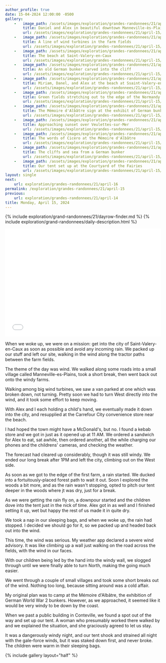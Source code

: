 ```yaml
---
author_profile: true
date: 15-04-2024 12:00:00 -0500
gallery:
    -   image_path: /assets/images/exploration/grandes-randonnees/21/april-15/small/091236.jpg
        title: Daniel and Alex in beautiful downtown Manneville-ès-Plains
        url: /assets/images/exploration/grandes-randonnees/21/april-15/large/091236.jpg
    -   image_path: /assets/images/exploration/grandes-randonnees/21/april-15/small/092828.jpg
        title: A line of wind turbines in the farm fields
        url: /assets/images/exploration/grandes-randonnees/21/april-15/large/092828.jpg
    -   image_path: /assets/images/exploration/grandes-randonnees/21/april-15/small/102119.jpg
        title: The beach at Saint-Valery-en-Caux
        url: /assets/images/exploration/grandes-randonnees/21/april-15/large/102119.jpg
    -   image_path: /assets/images/exploration/grandes-randonnees/21/april-15/small/102606.jpg
        title: An old German bunker carved into the cliff
        url: /assets/images/exploration/grandes-randonnees/21/april-15/large/102606.jpg
    -   image_path: /assets/images/exploration/grandes-randonnees/21/april-15/small/102931.jpg
        title: Miriam, Danel, and Alex at the beach at Ssaint-Valery-en-Caux
        url: /assets/images/exploration/grandes-randonnees/21/april-15/large/102931.jpg
    -   image_path: /assets/images/exploration/grandes-randonnees/21/april-15/small/164612.jpg
        title: Green fields stretching out to the edge of the Normandy cliffs
        url: /assets/images/exploration/grandes-randonnees/21/april-15/large/164612.jpg
    -   image_path: /assets/images/exploration/grandes-randonnees/21/april-15/small/191956.jpg
        title: The Mémoire d'Albâtre sign at the exhibit of German bunkers
        url: /assets/images/exploration/grandes-randonnees/21/april-15/large/191956.jpg
    -   image_path: /assets/images/exploration/grandes-randonnees/21/april-15/small/192348.jpg
        title: Approaching sunset over Veulettes-sur-Mer
        url: /assets/images/exploration/grandes-randonnees/21/april-15/large/192348.jpg
    -   image_path: /assets/images/exploration/grandes-randonnees/21/april-15/small/192442.jpg
        title: The words of Cicero at the Mémoire d'Albâtre
        url: /assets/images/exploration/grandes-randonnees/21/april-15/large/192442.jpg
    -   image_path: /assets/images/exploration/grandes-randonnees/21/april-15/small/192827.jpg
        title: The cliffs and sea from a German bunker
        url: /assets/images/exploration/grandes-randonnees/21/april-15/large/192827.jpg
    -   image_path: /assets/images/exploration/grandes-randonnees/21/april-15/small/195003.jpg
        title: Our tent set up at the Courtyard of the Fairies
        url: /assets/images/exploration/grandes-randonnees/21/april-15/large/195003.jpg
layout: single
next:
    url: exploration/grandes-randonnees/21/april-16
permalink: /exploration/grandes-randonnees/21/april-15
previous:
    url: exploration/grandes-randonnees/21/april-14
title: Monday, April 15, 2024
---
```

{% include exploration/grand-randonnees/21/dayrow-finder.md %}
{% include exploration/grand-randonnees/daily-description.html %}

<iframe width="100%" height="350px" frameborder="0" allowfullscreen allow="geolocation" src="//umap.openstreetmap.fr/en/map/untitled-map_1064869?scaleControl=true&miniMap=false&scrollWheelZoom=true&zoomControl=true&editMode=disabled&moreControl=true&searchControl=false&tilelayersControl=null&embedControl=false&datalayersControl=null&onLoadPanel=none&captionBar=false&captionMenus=false&editinosmControl=false&locateControl=false&captionControl=false#12/49.8629/0.6913"></iframe>

When we woke up, we were on a mission: get into the city of Saint-Valery-en-Caux as soon as possible and avoid any incoming rain. We packed up our stuff and left our site, walking in the wind along the tractor paths between the farm fields.

The theme of the day was wind. We walked along some roads into a small village called Manneville-es-Plains, took a short break, then went back out onto the windy farms.

Walking among big wind turbines, we saw a van parked at one which was broken down, not turning. Pretty soon we had to turn West directly into the wind, and it took some effort to keep moving.

With Alex and I each holding a child's hand, we eventually made it down into the city, and resupplied at the Carrefour City convenience store near the beach.

I had hoped the town might have a McDonald's, but no. I found a kebab store and we got in just as it opened up at 11 AM. We ordered a sandwich for Alex to eat, sat awhile, then ordered another, all the while charging our phones and the childrens' cameras, and checking the weather.

The forecast had cleared up considerably, though it was still windy. We ended our long break after 1PM and left the city, climbing out on the West side.

As soon as we got to the edge of the first farm, a rain started. We ducked into a fortuitously-placed forest path to wait it out. Soon I explored the woods a bit more, and as the rain wasn't stopping, opted to pitch our tent deeper in the woods where jt was dry, just for a break.

As we were getting the rain fly on, a downpour started and the children dove into the tent just in the nick of time. Alex got in as well and I finished setting it up, wet but happy the rest of us made it in quite dry.

We took a nap in our sleeping bags, and when we woke up, the rain had stopped. I decided we should go for it, so we packed up and headed back out into the wind.

This time, the wind was serious. My weather app declared a severe wind advisory. It was like climbing up a wall just walking on the road across the fields, with the wind in our faces.

With our children being led by the hand into the windy wall, we slogged through until we were finally able to turn North, making the going much easier.

We went through a couple of small villages and took some short breaks out of the wind. Nothing too long, because sitting around was a cold affair.

My original plan was to camp at the Mémoire d'Albâtre, the exhibition of German World War 2 bunkers. However, as we approached, it seemed like it would be very windy to be down by the coast.

When we past a public building in Conteville, we found a spot out of the way and set up our tent. A woman who presumably worked there walked by and we explained the situation, and she graciously agreed to let us stay.

It was a dangerously windy night, and our tent shook and strained all night with the gale-force winds, but it was staked down first, and never broke. The children were warm in their sleeping bags.

{% include gallery layout="half" %}